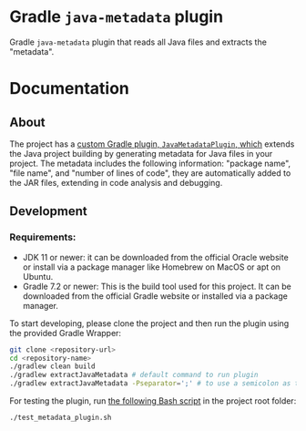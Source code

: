 # Gradle `java-metadata` plugin

Gradle `java-metadata` plugin that reads all Java files and extracts the "metadata".

# Documentation

## About

The project has a [custom Gradle plugin, `JavaMetadataPlugin`, which](buildSrc/src/main/kotlin/JavaMetadataPlugin.kt) extends the Java project building by generating metadata for Java files in your project. The metadata includes the following information: "package name", "file name", and "number of lines of code", they are automatically added to the JAR files, extending in code analysis and debugging.

## Development

### Requirements:

 - JDK 11 or newer: it can be downloaded from the official Oracle website or install via a package manager like Homebrew on MacOS or apt on Ubuntu.
 - Gradle 7.2 or newer: This is the build tool used for this project. It can be downloaded from the official Gradle website or installed via a package manager.

To start developing, please clone the project and then run the plugin using the provided Gradle Wrapper:

```bash
git clone <repository-url>
cd <repository-name>
./gradlew clean build
./gradlew extractJavaMetadata # default command to run plugin
./gradlew extractJavaMetadata -Pseparator=';' # to use a semicolon as the separator

```

For testing the plugin, run [the following Bash script](test_metadata_plugin.sh) in the project root folder:

```bash
./test_metadata_plugin.sh
```
